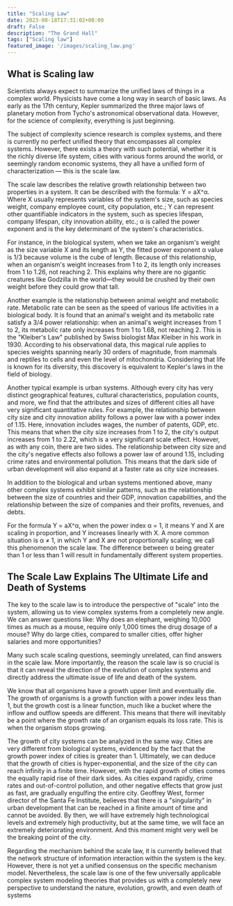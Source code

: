 ```yaml
---
title: "Scaling Law"
date: 2023-08-18T17:31:02+08:00
draft: False
description: "The Grand Hall"
tags: ["Scaling law"]
featured_image: '/images/scaling_law.png'
---
```


## What is Scaling law

Scientists always expect to summarize the unified laws of things in a complex world. Physicists have come a long way in search of basic laws. As early as the 17th century, Kepler summarized the three major laws of planetary motion from Tycho's astronomical observational data. However, for the science of complexity, everything is just beginning.

The subject of complexity science research is complex systems, and there is currently no perfect unified theory that encompasses all complex systems. However, there exists a theory with such potential, whether it is the richly diverse life system, cities with various forms around the world, or seemingly random economic systems, they all have a unified form of characterization — this is the scale law.

<!--more-->
The scale law describes the relative growth relationship between two properties in a system. It can be described with the formula: Y = aX^α. Where X usually represents variables of the system's size, such as species weight, company employee count, city population, etc.; Y can represent other quantifiable indicators in the system, such as species lifespan, company lifespan, city innovation ability, etc.; α is called the power exponent and is the key determinant of the system's characteristics.

For instance, in the biological system, when we take an organism's weight as the size variable X and its length as Y, the fitted power exponent α value is 1/3 because volume is the cube of length. Because of this relationship, when an organism's weight increases from 1 to 2, its length only increases from 1 to 1.26, not reaching 2. This explains why there are no gigantic creatures like Godzilla in the world—they would be crushed by their own weight before they could grow that tall.

Another example is the relationship between animal weight and metabolic rate. Metabolic rate can be seen as the speed of various life activities in a biological body. It is found that an animal's weight and its metabolic rate satisfy a 3/4 power relationship: when an animal's weight increases from 1 to 2, its metabolic rate only increases from 1 to 1.68, not reaching 2. This is the "Kleiber's Law" published by Swiss biologist Max Kleiber in his work in 1930. According to his observational data, this magical rule applies to species weights spanning nearly 30 orders of magnitude, from mammals and reptiles to cells and even the level of mitochondria. Considering that life is known for its diversity, this discovery is equivalent to Kepler's laws in the field of biology.

Another typical example is urban systems. Although every city has very distinct geographical features, cultural characteristics, population counts, and more, we find that the attributes and sizes of different cities all have very significant quantitative rules. For example, the relationship between city size and city innovation ability follows a power law with a power index of 1.15. Here, innovation includes wages, the number of patents, GDP, etc. This means that when the city size increases from 1 to 2, the city's output increases from 1 to 2.22, which is a very significant scale effect. However, as with any coin, there are two sides. The relationship between city size and the city's negative effects also follows a power law of around 1.15, including crime rates and environmental pollution. This means that the dark side of urban development will also expand at a faster rate as city size increases.

In addition to the biological and urban systems mentioned above, many other complex systems exhibit similar patterns, such as the relationship between the size of countries and their GDP, innovation capabilities, and the relationship between the size of companies and their profits, revenues, and debts.

For the formula Y = aX^α, when the power index α = 1, it means Y and X are scaling in proportion, and Y increases linearly with X. A more common situation is α ≠ 1, in which Y and X are not proportionally scaling; we call this phenomenon the scale law. The difference between α being greater than 1 or less than 1 will result in fundamentally different system properties.

## The Scale Law Explains The Ultimate Life and Death of Systems

The key to the scale law is to introduce the perspective of "scale" into the system, allowing us to view complex systems from a completely new angle. We can answer questions like: Why does an elephant, weighing 10,000 times as much as a mouse, require only 1,000 times the drug dosage of a mouse? Why do large cities, compared to smaller cities, offer higher salaries and more opportunities?

Many such scale scaling questions, seemingly unrelated, can find answers in the scale law. More importantly, the reason the scale law is so crucial is that it can reveal the direction of the evolution of complex systems and directly address the ultimate issue of life and death of the system.

We know that all organisms have a growth upper limit and eventually die. The growth of organisms is a growth function with a power index less than 1, but the growth cost is a linear function, much like a bucket where the inflow and outflow speeds are different. This means that there will inevitably be a point where the growth rate of an organism equals its loss rate. This is when the organism stops growing.

The growth of city systems can be analyzed in the same way. Cities are very different from biological systems, evidenced by the fact that the growth power index of cities is greater than 1. Ultimately, we can deduce that the growth of cities is hyper-exponential, and the size of the city can reach infinity in a finite time. However, with the rapid growth of cities comes the equally rapid rise of their dark sides. As cities expand rapidly, crime rates and out-of-control pollution, and other negative effects that grow just as fast, are gradually engulfing the entire city. Geoffrey West, former director of the Santa Fe Institute, believes that there is a "singularity" in urban development that can be reached in a finite amount of time and cannot be avoided. By then, we will have extremely high technological levels and extremely high productivity, but at the same time, we will face an extremely deteriorating environment. And this moment might very well be the breaking point of the city.

Regarding the mechanism behind the scale law, it is currently believed that the network structure of information interaction within the system is the key. However, there is not yet a unified consensus on the specific mechanism model. Nevertheless, the scale law is one of the few universally applicable complex system modeling theories that provides us with a completely new perspective to understand the nature, evolution, growth, and even death of systems